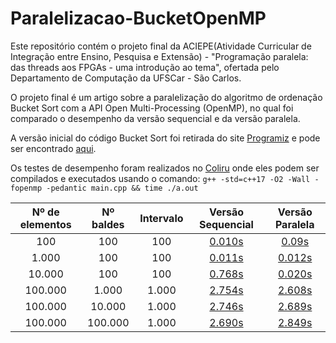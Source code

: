 # Paralelizacao-BucketOpenMP
Este repositório contém o projeto final da ACIEPE(Atividade Curricular de Integração entre Ensino, Pesquisa e Extensão) - "Programação paralela:
das threads aos FPGAs - uma introdução ao tema", ofertada pelo Departamento de Computação da UFSCar - São Carlos.

O projeto final é um artigo sobre a paralelização do algoritmo de ordenação Bucket Sort com a API Open Multi-Processing (OpenMP), no qual foi comparado o desempenho da versão sequencial e da versão paralela.

A versão inicial do código Bucket Sort foi retirada do site [Programiz](https://www.programiz.com/ "Programiz") e pode ser encontrado [aqui](https://www.programiz.com/dsa/bucket-sort "aqui"). 

Os testes de desempenho foram realizados no [Coliru](https://coliru.stacked-crooked.com/ "Coliru") onde eles podem ser compilados e executados usando o comando:
`g++ -std=c++17 -O2 -Wall -fopenmp -pedantic main.cpp && time ./a.out`

|  Nº de elementos | Nº baldes  | Intervalo | Versão Sequencial  | Versão  Paralela  |
| :------------: | :------------: | :------------: | :------------: | :------------: |
| 100  | 100  | 100  | [0.010s](https://coliru.stacked-crooked.com/a/9b2b0b8d7a52ce79 "0.010s")  | [0.09s](https://coliru.stacked-crooked.com/a/93490aa04f06d355 "0.09s")  |
|  1.000 | 100  |  100 | [0.011s](https://coliru.stacked-crooked.com/a/fe7902d222242648 "0.011s")  | [0.012s](https://coliru.stacked-crooked.com/a/06ae6c8c40db3f4c "0.012s")  |
| 10.000  | 100  | 100 | [0.768s](https://coliru.stacked-crooked.com/a/c145932c8ff310b1 "0.768s")  | [0.020s](https://coliru.stacked-crooked.com/a/bc46a1d3a0eab0f6 "0.020s")  |
| 100.000  | 1.000 | 1.000  | [2.754s](https://coliru.stacked-crooked.com/a/be9b0057592d7831 "2.754s")  | [2.608s](https://coliru.stacked-crooked.com/a/b49f03c9817f431c "2.608s")|
| 100.000  | 10.000  | 1.000  | [2.746s](https://coliru.stacked-crooked.com/a/4432ee99c7b04237 "2.746s")  | [2.689s](https://coliru.stacked-crooked.com/a/915bff19be8c727e "2.689s")  |
| 100.000  | 100.000  | 1.000  | [2.690s](https://coliru.stacked-crooked.com/a/c4210c7e2edd85b8 "2.690s")  | [2.849s](https://coliru.stacked-crooked.com/a/7f97daeedc92f94d "2.849s") |
